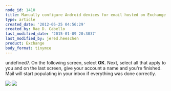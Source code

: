 ```yaml
---
node_id: 1410
title: Manually configure Android devices for email hosted on Exchange 2007
type: article
created_date: '2012-05-25 04:56:29'
created_by: Rae D. Cabello
last_modified_date: '2015-01-09 20:3037'
last_modified_by: jered.heeschen
product: Exchange
body_format: tinymce
---
```


undefined7. On the following screen, select **OK**. Next, select all that apply
to you and on the last screen, give your account a name and you're
finished. Mail will start populating in your inbox if everything was
done correctly.

![](http://www.rackspace.com/knowledge_center/sites/default/files/field/image/6_4.png) 
 ![](http://www.rackspace.com/knowledge_center/sites/default/files/field/image/7_1.png)

